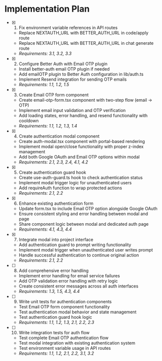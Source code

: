 # Implementation Plan

- [x] 1. Fix environment variable references in API routes

  - Replace NEXTAUTH_URL with BETTER_AUTH_URL in code/apply route
  - Replace NEXTAUTH_URL with BETTER_AUTH_URL in chat generate route
  - _Requirements: 3.1, 3.2, 3.3_

- [x] 2. Configure Better Auth with Email OTP plugin

  - Install better-auth email OTP plugin if needed
  - Add emailOTP plugin to Better Auth configuration in lib/auth.ts
  - Implement Resend integration for sending OTP emails
  - _Requirements: 1.1, 1.2, 1.5_

- [x] 3. Create Email OTP form component

  - Create email-otp-form.tsx component with two-step flow (email → OTP)
  - Implement email input validation and OTP verification
  - Add loading states, error handling, and resend functionality with cooldown
  - _Requirements: 1.1, 1.2, 1.3, 1.4_

- [x] 4. Create authentication modal component

  - Create auth-modal.tsx component with portal-based rendering
  - Implement modal open/close functionality with proper z-index management
  - Add both Google OAuth and Email OTP options within modal
  - _Requirements: 2.1, 2.3, 2.4, 4.1, 4.2_

- [x] 5. Create authentication guard hook

  - Create use-auth-guard.ts hook to check authentication status
  - Implement modal trigger logic for unauthenticated users
  - Add requireAuth function to wrap protected actions
  - _Requirements: 2.1, 2.2_

- [x] 6. Enhance existing authentication form

  - Update form.tsx to include Email OTP option alongside Google OAuth
  - Ensure consistent styling and error handling between modal and page
  - Share component logic between modal and dedicated auth page
  - _Requirements: 4.1, 4.3, 4.4_

- [x] 7. Integrate modal into project interface

  - Add authentication guard to prompt writing functionality
  - Implement modal trigger when unauthenticated user writes prompt
  - Handle successful authentication to continue original action
  - _Requirements: 2.1, 2.2_

- [ ] 8. Add comprehensive error handling

  - Implement error handling for email service failures
  - Add OTP validation error handling with retry logic
  - Create consistent error messages across all auth interfaces
  - _Requirements: 1.3, 1.5, 4.3, 4.4_

- [ ] 9. Write unit tests for authentication components

  - Test Email OTP form component functionality
  - Test authentication modal behavior and state management
  - Test authentication guard hook logic
  - _Requirements: 1.1, 1.2, 1.3, 2.1, 2.2, 2.3_

- [ ] 10. Write integration tests for auth flow
  - Test complete Email OTP authentication flow
  - Test modal integration with existing authentication system
  - Test environment variable usage in API routes
  - _Requirements: 1.1, 1.2, 2.1, 2.2, 3.1, 3.2_
